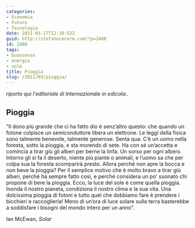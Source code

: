 ```yaml
---
categories:
- Economia
- Futuro
- Tecnologia
date: 2011-03-17T12:10:52Z
guid: http://stefanocecere.com/?p=2408
id: 2408
tags:
- buonsenso
- energia
- sole
title: Pioggia
slug: /2011/03/pioggia/
---
```


_riporto qui l'editoriale di Internazionale in edicola.._

## Pioggia

“Il dono più grande che ci ha fatto dio è senz’altro questo: che quando un fotone colpisce un semiconduttore libera un elettrone. Le leggi della fisica sono talmente benevole, talmente generose. Senta qua. C’è un uomo nella foresta, sotto la pioggia, e sta morendo di sete. Ha con sé un’accetta e comincia a tirar giù gli alberi per berne la linfa. Un sorso per ogni albero. Intorno gli si fa il deserto, niente più piante o animali, e l’uomo sa che per colpa sua la foresta scomparirà presto. Allora perché non apre la bocca e non beve la pioggia? Per il semplice motivo che è molto bravo a tirar giù alberi, perché ha sempre fatto così, e perché considera un po’ suonato chi propone di bere la pioggia. Ecco, la luce del sole è come quella pioggia. Inonda il nostro pianeta, condiziona il nostro clima e la sua vita. Una dolcissima pioggia di fotoni e tutto quel che dobbiamo fare è prendere i bicchieri e raccoglierla! Meno di un’ora di luce solare sulla terra basterebbe a soddisfare i bisogni del mondo intero per un anno”.

Ian McEwan, _Solar_